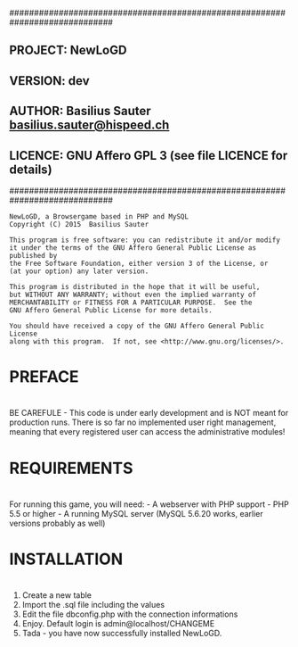 #############################################################################
##  PROJECT:           NewLoGD
##  VERSION:           dev
##  AUTHOR:            Basilius Sauter <basilius.sauter@hispeed.ch>
##  LICENCE:           GNU Affero GPL 3 (see file LICENCE for details)
#############################################################################

    NewLoGD, a Browsergame based in PHP and MySQL
    Copyright (C) 2015  Basilius Sauter

    This program is free software: you can redistribute it and/or modify
    it under the terms of the GNU Affero General Public License as published by
    the Free Software Foundation, either version 3 of the License, or
    (at your option) any later version.

    This program is distributed in the hope that it will be useful,
    but WITHOUT ANY WARRANTY; without even the implied warranty of
    MERCHANTABILITY or FITNESS FOR A PARTICULAR PURPOSE.  See the
    GNU Affero General Public License for more details.

    You should have received a copy of the GNU Affero General Public License
    along with this program.  If not, see <http://www.gnu.org/licenses/>.
    
#
#   PREFACE
#

BE CAREFULE - This code is under early development and is NOT meant for production runs.
There is so far no implemented user right management, meaning that every registered user 
can access the administrative modules!

#
#   REQUIREMENTS
#

For running this game, you will need:
	- A webserver with PHP support
	- PHP 5.5 or higher
	- A running MySQL server (MySQL 5.6.20 works, earlier versions probably as well)

#
#   INSTALLATION
#

1. Create a new table
2. Import the .sql file including the values
3. Edit the file dbconfig.php with the connection informations
4. Enjoy. Default login is admin@localhost/CHANGEME
5. Tada - you have now successfully installed NewLoGD.
